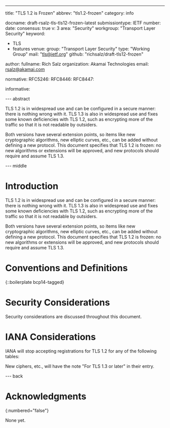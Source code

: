 ---
title: "TLS 1.2 is Frozen"
abbrev: "tls1.2-frozen"
category: info

docname: draft-rsalz-tls-tls12-frozen-latest
submissiontype: IETF
number:
date:
consensus: true
v: 3
area: "Security"
workgroup: "Transport Layer Security"
keyword:
 - TLS
 - features
venue:
  group: "Transport Layer Security"
  type: "Working Group"
  mail: "tls@ietf.org"
  github: "richsalz/draft-tls12-frozen"

author:
  fullname: Rich Salz
  organization: Akamai Technologies
  email: rsalz@akamai.com

normative:
  RFC5246:
  RFC8446:
  RFC8447:

informative:


--- abstract

TLS 1.2 is in widespread use and can be configured in a secure manner: there
is nothing wrong with it. TLS 1.3 is also in widespread use and fixes some
known deficiencies with TLS 1.2, such as encrypting more of the traffic so
that it is not readable by outsiders.

Both versions have several extension points, so items like new cryptographic
algorithms, new elliptic curves, etc., can be added without defining a
new protocol. This document specifies that TLS 1.2 is frozen: no new algorithms
or extensions will be approved, and new protocols should require and assume
TLS 1.3.

--- middle

# Introduction

TLS 1.2 is in widespread use and can be configured in a secure manner: there
is nothing wrong with it. TLS 1.3 is also in widespread use and fixes some
known deficiencies with TLS 1.2, such as encrypting more of the traffic so
that it is not readable by outsiders.

Both versions have several extension points, so items like new cryptographic
algorithms, new elliptic curves, etc., can be added without defining a
new protocol. This document specifies that TLS 1.2 is frozen: no new algorithms
or extensions will be approved, and new protocols should require and assume
TLS 1.3.

# Conventions and Definitions

{::boilerplate bcp14-tagged}


# Security Considerations

Security considerations are discussed throughout this document.

# IANA Considerations

IANA will stop accepting registrations for TLS 1.2 for any of the following
tables:
>

New ciphers, etc., will have the note "For TLS 1.3 or later" in their entry.


--- back

# Acknowledgments
{:numbered="false"}

None yet.
